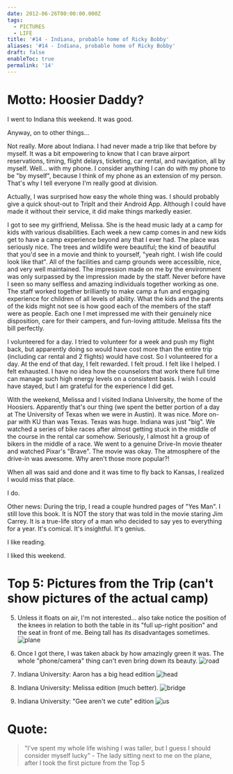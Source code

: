 ```yaml
---
date: 2012-06-26T00:00:00.000Z
tags:
  - PICTURES
  - LIFE
title: '#14 - Indiana, probable home of Ricky Bobby'
aliases: '#14 - Indiana, probable home of Ricky Bobby'
draft: false
enableToc: true
permalink: '14'
---
```


# Motto: Hoosier Daddy?

I went to Indiana this weekend. It was good.

Anyway, on to other things...

Not really. More about Indiana. I had never made a trip like that before by myself. It was a bit empowering to know that I can brave airport reservations, timing, flight delays, ticketing, car rental, and navigation, all by myself. Well... with my phone. I consider anything I can do with my phone to be "by myself", because I think of my phone as an extension of my person. That's why I tell everyone I'm really good at division.

Actually, I was surprised how easy the whole thing was. I should probably give a quick shout-out to TripIt and their Android App. Although I could have made it without their service, it did make things markedly easier.

I got to see my girlfriend, Melissa. She is the head music lady at a camp for kids with various disabilities. Each week a new camp comes in and new kids get to have a camp experience beyond any that I ever had. The place was seriously nice. The trees and wildlife were beautiful; the kind of beautiful that you'd see in a movie and think to yourself, "yeah right. I wish life could look like that". All of the facilities and camp grounds were accessible, nice, and very well maintained. The impression made on me by the environment was only surpassed by the impression made by the staff. Never before have I seen so many selfless and amazing individuals together working as one. The staff worked together brilliantly to make camp a fun and engaging experience for children of all levels of ability. What the kids and the parents of the kids might not see is how good each of the members of the staff were as people. Each one I met impressed me with their genuinely nice disposition, care for their campers, and fun-loving attitude. Melissa fits the bill perfectly. 

I volunteered for a day. I tried to volunteer for a week and push my flight back, but apparently doing so would have cost more than the entire trip (including car rental and 2 flights) would have cost. So I volunteered for a day. At the end of that day, I felt rewarded. I felt proud. I felt like I helped. I felt exhausted. I have no idea how the counselors that work there full time can manage such high energy levels on a consistent basis. I wish I could have stayed, but I am grateful for the experience I did get.

With the weekend, Melissa and I visited Indiana University, the home of the Hoosiers. Apparently that's our thing (we spent the better portion of a day at The University of Texas when we were in Austin). It was nice.  More on-par with KU than was Texas. Texas was huge. Indiana was just "big". We watched a series of bike races after almost getting stuck in the middle of the course in the rental car somehow. Seriously, I almost hit a group of bikers in the middle of a race. We went to a genuine Drive-In movie theater and watched Pixar's "Brave". The movie was okay. The atmosphere of the drive-in was awesome. Why aren't those more popular?!

When all was said and done and it was time to fly back to Kansas, I realized I would miss that place.

I do.

Other news:
During the trip, I read a couple hundred pages of "Yes Man". I still love this book. It is NOT the story that was told in the movie staring Jim Carrey. It is a true-life story of a man who decided to say yes to everything for a year. It's comical. It's insightful. It's genius.

I like reading.

I liked this weekend.

# Top 5: Pictures from the Trip (can't show pictures of the actual camp)

5. Unless it floats on air, I'm not interested... also take notice the position of the knees in relation to both the table in its "full up-right position" and the seat in front of me. Being tall has its disadvantages sometimes.
![plane](assets/14-1.jpg)

4. Once I got there, I was taken aback by how amazingly green it was. The whole "phone/camera" thing can't even bring down its beauty.
![road](assets/14-2.jpg)

3. Indiana University: Aaron has a big head edition 
![head](assets/14-3.jpg)

2. Indiana University: Melissa edition (much better). 
![bridge](assets/14-4.jpg)
1. Indiana University: "Gee aren't we cute" edition
![us](assets/14-5.jpg)

# Quote:
> "I've spent my whole life wishing I was taller, but I guess I should consider myself lucky" - The lady sitting next to me on the plane, after I took the first picture from the Top 5
